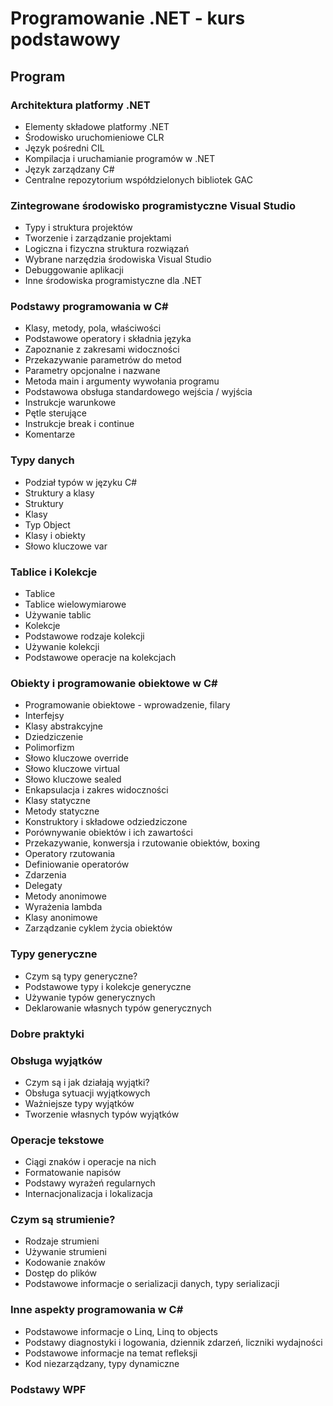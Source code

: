 # Programowanie .NET - kurs podstawowy

## Program

### Architektura platformy .NET
* Elementy składowe platformy .NET
* Środowisko uruchomieniowe CLR
* Język pośredni CIL
* Kompilacja i uruchamianie programów w .NET
* Język zarządzany C#
* Centralne repozytorium współdzielonych bibliotek GAC

### Zintegrowane środowisko programistyczne Visual Studio
* Typy i struktura projektów
* Tworzenie i zarządzanie projektami
* Logiczna i fizyczna struktura rozwiązań
* Wybrane narzędzia środowiska Visual Studio
* Debuggowanie aplikacji
* Inne środowiska programistyczne dla .NET

### Podstawy programowania w C#
* Klasy, metody, pola, właściwości
* Podstawowe operatory i składnia języka
* Zapoznanie z zakresami widoczności
* Przekazywanie parametrów do metod
* Parametry opcjonalne i nazwane
* Metoda main i argumenty wywołania programu
* Podstawowa obsługa standardowego wejścia / wyjścia
* Instrukcje warunkowe
* Pętle sterujące
* Instrukcje break i continue
* Komentarze

### Typy danych
* Podział typów w języku C#
* Struktury a klasy
* Struktury
* Klasy
* Typ Object
* Klasy i obiekty
* Słowo kluczowe var

### Tablice i Kolekcje
* Tablice
* Tablice wielowymiarowe
* Używanie tablic
* Kolekcje
* Podstawowe rodzaje kolekcji
* Używanie kolekcji
* Podstawowe operacje na kolekcjach

### Obiekty i programowanie obiektowe w C#
* Programowanie obiektowe - wprowadzenie, filary
* Interfejsy
* Klasy abstrakcyjne
* Dziedziczenie
* Polimorfizm
* Słowo kluczowe override
* Słowo kluczowe virtual
* Słowo kluczowe sealed
* Enkapsulacja i zakres widoczności
* Klasy statyczne
* Metody statyczne
* Konstruktory i składowe odziedziczone
* Porównywanie obiektów i ich zawartości
* Przekazywanie, konwersja i rzutowanie obiektów, boxing
* Operatory rzutowania
* Definiowanie operatorów
* Zdarzenia
* Delegaty
* Metody anonimowe
* Wyrażenia lambda
* Klasy anonimowe
* Zarządzanie cyklem życia obiektów

### Typy generyczne
* Czym są typy generyczne?
* Podstawowe typy i kolekcje generyczne
* Używanie typów generycznych
* Deklarowanie własnych typów generycznych

### Dobre praktyki

###  Obsługa wyjątków
* Czym są i jak działają wyjątki?
* Obsługa sytuacji wyjątkowych
* Ważniejsze typy wyjątków
* Tworzenie własnych typów wyjątków

### Operacje tekstowe
* Ciągi znaków i operacje na nich
* Formatowanie napisów
* Podstawy wyrażeń regularnych
* Internacjonalizacja i lokalizacja

### Czym są strumienie?
* Rodzaje strumieni
* Używanie strumieni
* Kodowanie znaków
* Dostęp do plików
* Podstawowe informacje o serializacji danych, typy serializacji

### Inne aspekty programowania w C#
* Podstawowe informacje o Linq, Linq to objects
* Podstawy diagnostyki i logowania, dziennik zdarzeń, liczniki wydajności
* Podstawowe informacje na temat refleksji
* Kod niezarządzany, typy dynamiczne

### Podstawy WPF
